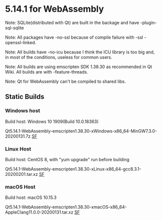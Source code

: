 # 5.14.1 for WebAssembly

Note: SQLite(distributed with Qt) are built in the backage and have -plugin-sql-sqlite

Note: All packages have -no-ssl because of compile failure with -ssl -openssl-linked.

Note: All builds have -no-icu because I think the ICU library is too big and, in most of the conditions, useless for common users.

Note: All builds are using emscripten SDK 1.38.30 as recommended in Qt Wiki. All builds are with -feature-threads.

Note: Qt for WebAssembly can't be compiled to shared libs.

## Static Builds

### Windows host

Build host: Windows 10 1909(Build 10.0.18363)

Qt5.14.1-WebAssembly-emscripten1.38.30-xWindows-x86_64-MinGW7.3.0-20200131.7z [SF](https://sourceforge.net/projects/fsu0413-qtbuilds/files/Qt5.14/WebAssembly/Windows-x86_64-hosted/Qt5.14.1-WebAssembly-emscripten1.38.30-xWindows-x86_64-MinGW7.3.0-20200131.7z)

### Linux Host

Build host: CentOS 8, with "yum upgrade" run before building

Qt5.14.1-WebAssembly-emscripten1.38.30-xLinux-x86_64-gcc8.3.1-20200201.tar.xz [SF](https://sourceforge.net/projects/fsu0413-qtbuilds/files/Qt5.14/WebAssembly/Linux-x86_64-hosted/Qt5.14.1-WebAssembly-emscripten1.38.30-xLinux-x86_64-gcc8.3.1-20200201.tar.xz)

### macOS Host

Build host: macOS 10.15.3

Qt5.14.1-WebAssembly-emscripten1.38.30-xmacOS-x86_64-AppleClang11.0.0-20200131.tar.xz [SF](https://sourceforge.net/projects/fsu0413-qtbuilds/files/Qt5.14/WebAssembly/macOS-x86_64-hosted/Qt5.14.1-WebAssembly-emscripten1.38.30-xmacOS-x86_64-AppleClang11.0.0-20200131.tar.xz)
